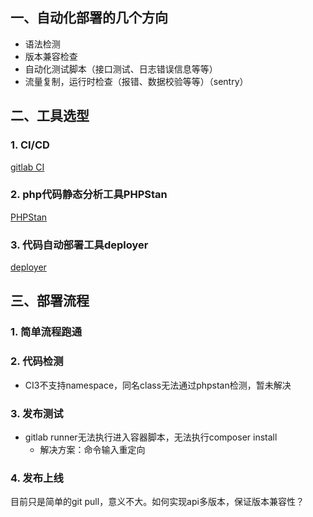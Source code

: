 ## 一、自动化部署的几个方向
- 语法检测
- 版本兼容检查
- 自动化测试脚本（接口测试、日志错误信息等等）
- 流量复制，运行时检查（报错、数据校验等等）（sentry）

## 二、工具选型
### 1. CI/CD
[gitlab CI](https://docs.gitlab.com)

### 2. php代码静态分析工具PHPStan
[PHPStan](https://github.com/phpstan/phpstan) 

### 3. 代码自动部署工具deployer
[deployer](https://github.com/deployphp/deployer)

## 三、部署流程
### 1. 简单流程跑通

### 2. 代码检测
- CI3不支持namespace，同名class无法通过phpstan检测，暂未解决

### 3. 发布测试
- gitlab runner无法执行进入容器脚本，无法执行composer install
    - 解决方案：命令输入重定向

### 4. 发布上线
目前只是简单的git pull，意义不大。如何实现api多版本，保证版本兼容性？
